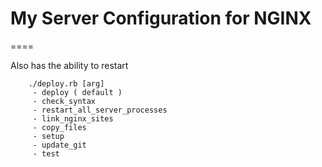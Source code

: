 # My Server Configuration for NGINX
====

Also has the ability to restart

```
    ./deploy.rb [arg]
     - deploy ( default )
     - check_syntax
     - restart_all_server_processes
     - link_nginx_sites
     - copy_files
     - setup
     - update_git
     - test
     